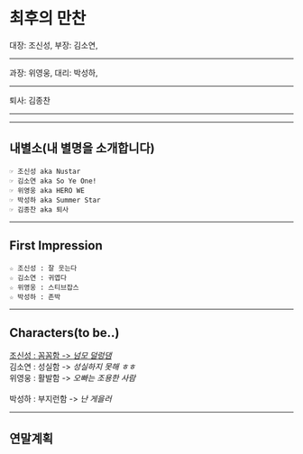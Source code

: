 
# 최후의 만찬

대장: 조신성, 부장: 김소연,<hr/>
과장: 위영웅, 대리: 박성하,<hr/>
퇴사: 김종찬<hr/>

---
## 내별소(내 별명을 소개합니다)
	☞ 조신성 aka Nustar
	☞ 김소연 aka So Ye One!
	☞ 위영웅 aka HERO WE
	☞ 박성하 aka Summer Star
	☞ 김종찬 aka 퇴사


---

## First Impression

	☆ 조신성 : 잘 웃는다
	☆ 김소연 : 귀엽다
	☆ 위영웅 : 스티브잡스
	☆ 박성하 : 존박
	
	
---

## Characters(to be..)
<u>조신성 : 꼼꼼함 ->  *넘모 덜렁댐*</u><br/>
김소연 : 성실함 -> *성실하지 못해 ㅎㅎ*  
위영웅 : 활발함 -> *오빠는 조용한 사람*<br/><br/>
박성하 : 부지런함 -> *난 게을러*  

---

## 연말계획
